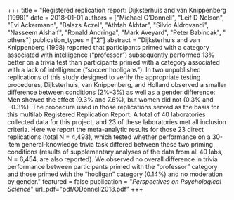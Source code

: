 +++
title = "Registered replication report: Dijksterhuis and van Knippenberg (1998)"
date = 2018-01-01
authors = ["Michael O’Donnell", "Leif D Nelson", "Evi Ackermann", "Balazs Aczel", "Athfah Akhtar", "Silvio Aldrovandi", "Nasseem Alshaif", "Ronald Andringa", "Mark Aveyard", "Peter Babincak", " others"]
publication_types = ["2"]
abstract = "Dijksterhuis and van Knippenberg (1998) reported that participants primed with a category associated with intelligence (“professor”) subsequently performed 13% better on a trivia test than participants primed with a category associated with a lack of intelligence (“soccer hooligans”). In two unpublished replications of this study designed to verify the appropriate testing procedures, Dijksterhuis, van Knippenberg, and Holland observed a smaller difference between conditions (2%–3%) as well as a gender difference: Men showed the effect (9.3% and 7.6%), but women did not (0.3% and −0.3%). The procedure used in those replications served as the basis for this multilab Registered Replication Report. A total of 40 laboratories collected data for this project, and 23 of these laboratories met all inclusion criteria. Here we report the meta-analytic results for those 23 direct replications (total N = 4,493), which tested whether performance on a 30-item general-knowledge trivia task differed between these two priming conditions (results of supplementary analyses of the data from all 40 labs, N = 6,454, are also reported). We observed no overall difference in trivia performance between participants primed with the “professor” category and those primed with the “hooligan” category (0.14%) and no moderation by gender."
featured = false
publication = "*Perspectives on Psychological Science*"
url_pdf="pdf/ODonnell2018.pdf"
+++

